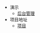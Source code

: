 * 演示
  * [后台管理](https://demo.somall.top/admin/index.html)
* 项目地址
  * [项目](https://github.com/jerrytang67/somall)
